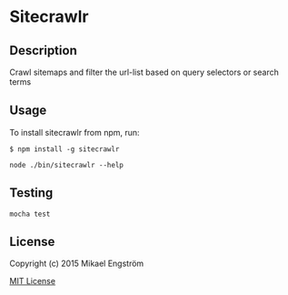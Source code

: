 # Sitecrawlr

## Description
Crawl sitemaps and filter the url-list based on query selectors or search terms

## Usage

To install sitecrawlr from npm, run:

```
$ npm install -g sitecrawlr
```

```node ./bin/sitecrawlr --help```

## Testing

```
mocha test
```

## License

Copyright (c) 2015 Mikael Engström

[MIT License](http://en.wikipedia.org/wiki/MIT_License)

